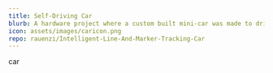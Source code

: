 ```yaml
---
title: Self-Driving Car
blurb: A hardware project where a custom built mini-car was made to drive itself on an unknown course.
icon: assets/images/caricon.png
repo: rauenzi/Intelligent-Line-And-Marker-Tracking-Car
---
```


car